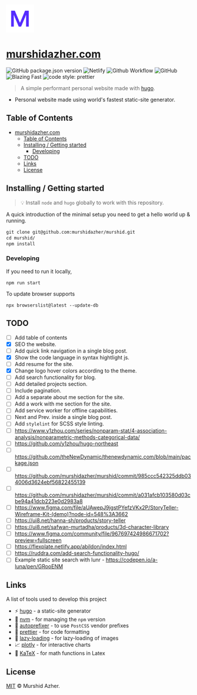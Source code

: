 <img src="https://raw.githubusercontent.com/murshidazher/murshid/master/themes/murshid-starter/static/img/favicon-lg.png" width="75px">

# [murshidazher.com](https://www.murshidazher.com)

![GitHub package.json version](https://img.shields.io/github/package-json/v/murshidazher/murshid?style=flat-square)
![Netlify](https://img.shields.io/netlify/5bb22eef-8559-4079-be63-e42c63f63770?logo=netlify&style=flat-square)
![Github Workflow](https://img.shields.io/github/workflow/status/murshidazher/murshid/murshid-codeql-analysis/master?label=codeql-analysis&style=flat-square)
![GitHub](https://img.shields.io/github/license/murshidazher/murshid?style=flat-square)
![Blazing Fast](https://img.shields.io/badge/speed-blazing%20%F0%9F%94%A5-brightgreen.svg?style=flat-square)
![code style: prettier](https://img.shields.io/badge/code_style-prettier-ff69b4.svg?style=flat-square)

> A simple performant personal website made with [hugo](https://gohugo.io/).

- Personal website made using world's fastest static-site generator.

## Table of Contents

- [murshidazher.com](#murshidazhercom)
  - [Table of Contents](#table-of-contents)
  - [Installing / Getting started](#installing--getting-started)
    - [Developing](#developing)
  - [TODO](#todo)
  - [Links](#links)
  - [License](#license)

## Installing / Getting started

> 💡 Install `node` and `hugo` globally to work with this repository.

A quick introduction of the minimal setup you need to get a hello world up & running.

```shell
git clone git@github.com:murshidazher/murshid.git
cd murshid/
npm install
```

### Developing

If you need to run it locally,

```shell
npm run start
```

To update browser supports

```shell
npx browserslist@latest --update-db
```

## TODO

- [ ] Add table of contents
- [x] SEO the website.
- [ ] Add quick link navigation in a single blog post.
- [x] Show the code language in syntax hightlight js.
- [ ] Add resume for the site.
- [x] Change logo hover colors according to the theme.
- [ ] Add search functionality for blog.
- [ ] Add detailed projects section.
- [ ] Include pagination.
- [ ] Add a separate about me section for the site.
- [ ] Add a work with me section for the site.
- [ ] Add service worker for offline capabilities.
- [ ] Next and Prev. inside a single blog post.
- [ ] Add `stylelint` for SCSS style linting.
- [ ] https://www.y1zhou.com/series/nonparam-stat/4-association-analysis/nonparametric-methods-categorical-data/
- [ ] https://github.com/y1zhou/hugo-northeast
- [ ] https://github.com/theNewDynamic/thenewdynamic.com/blob/main/package.json
- [ ] https://github.com/murshidazher/murshid/commit/985ccc542325ddb034006d3624ebf56822455139
- [ ] https://github.com/murshidazher/murshid/commit/a031afcb103580d03cbe94a41dcb223e0d2983a8
- [ ] https://www.figma.com/file/aUAwepJ9jgstPYefzVKx2P/StoryTeller-Wireframe-Kit-(demo)?node-id=548%3A3662
- [ ] https://ui8.net/hanna-sh/products/story-teller
- [ ] https://ui8.net/safwan-murtadha/products/3d-character-library
- [ ] https://www.figma.com/community/file/967697424986671702?preview=fullscreen
- [ ] https://flexplate.netlify.app/abildon/index.html
- [ ] https://ruddra.com/add-search-functionality-hugo/
- [ ] Example static site search with lunr - https://codepen.io/a-luna/pen/GRooENM

## Links

A list of tools used to develop this project

- :zap: [hugo](https://gohugo.io/) - a static-site generator
- :athletic_shoe: [nvm](https://github.com/nvm-sh/nvm#installation-and-update) - for managing the `npm` version
- :baby_bottle: [autoprefixer](https://github.com/postcss/autoprefixer) - to use `PostCSS` vendor prefixes
- :burrito: [prettier](https://prettier.io/) - for code formatting
- :cactus: [lazy-loading](https://github.com/aFarkas/lazysizes) - for lazy-loading of images
- :chart_with_upwards_trend: [plotly](https://plotly.com/javascript/) - for interactive charts
- :dancer: [KaTeX](https://katex.org/docs/supported.html) - for math functions in Latex

## License

[MIT](https://github.com/murshidazher/murshid/blob/master/LICENSE) © Murshid Azher.
